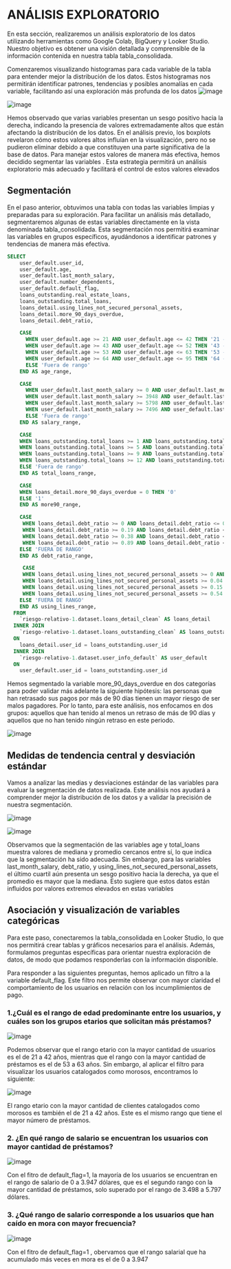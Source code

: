 # ANÁLISIS EXPLORATORIO
En esta sección, realizaremos un análisis exploratorio de los datos utilizando herramientas como Google Colab, BigQuery y Looker Studio. Nuestro objetivo es obtener una visión detallada y comprensible de la información contenida en nuestra tabla tabla_consolidada.

Comenzaremos visualizando histogramas para cada variable de la tabla para entender mejor la distribución de los datos. Estos histogramas nos permitirán identificar patrones, tendencias y posibles anomalías en cada variable, facilitando así una exploración más profunda de los datos
![image](https://github.com/user-attachments/assets/d86611c3-5540-49e9-993c-da27b1157e91)

![image](https://github.com/user-attachments/assets/5315f946-194f-4ae7-8399-1d23db8b426f)

Hemos observado que varias variables presentan un sesgo positivo hacia la derecha, indicando la presencia de valores extremadamente altos que están afectando la distribución de los datos. En el análisis previo, los boxplots revelaron cómo estos valores altos influían en la visualización, pero no se pudieron eliminar debido a que constituyen una parte significativa de la base de datos. Para manejar estos valores de manera más efectiva, hemos decidido segmentar las variables . Esta estrategia permitirá un análisis exploratorio más adecuado y facilitará el control de estos valores elevados

## Segmentación  
En el paso anterior, obtuvimos una tabla con todas las variables limpias y preparadas para su exploración. Para facilitar un análisis más detallado, segmentaremos algunas de estas variables directamente en la vista denominada tabla_consolidada. Esta segmentación  nos permitirá examinar las variables en grupos específicos, ayudándonos a identificar patrones y tendencias de manera más efectiva.

``` sql
SELECT
    user_default.user_id,
    user_default.age,
    user_default.last_month_salary,
    user_default.number_dependents,
    user_default.default_flag,
    loans_outstanding.real_estate_loans,
    loans_outstanding.total_loans,
    loans_detail.using_lines_not_secured_personal_assets,
    loans_detail.more_90_days_overdue,
    loans_detail.debt_ratio,

    CASE
      WHEN user_default.age >= 21 AND user_default.age <= 42 THEN '21 - 42'
      WHEN user_default.age >= 43 AND user_default.age <= 52 THEN '43 - 52'
      WHEN user_default.age >= 53 AND user_default.age <= 63 THEN '53 - 63'
      WHEN user_default.age >= 64 AND user_default.age <= 95 THEN '64 - 95'
      ELSE 'Fuera de rango'
    END AS age_range,

    CASE
      WHEN user_default.last_month_salary >= 0 AND user_default.last_month_salary <= 3947 THEN '0 - 3947'
      WHEN user_default.last_month_salary >= 3948 AND user_default.last_month_salary <= 5797 THEN '3948 - 5797'
      WHEN user_default.last_month_salary >= 5798 AND user_default.last_month_salary <= 7495 THEN '5798 - 7495'
      WHEN user_default.last_month_salary >= 7496 AND user_default.last_month_salary <= 150000 THEN '7496 - 150000'
      ELSE 'Fuera de rango'
    END AS salary_range,

    CASE
    WHEN loans_outstanding.total_loans >= 1 AND loans_outstanding.total_loans <= 4 THEN '1 - 4'
    WHEN loans_outstanding.total_loans >= 5 AND loans_outstanding.total_loans <= 8 THEN '5 - 8'
    WHEN loans_outstanding.total_loans >= 9 AND loans_outstanding.total_loans <= 11 THEN '9 - 11'
    WHEN loans_outstanding.total_loans >= 12 AND loans_outstanding.total_loans <= 57 THEN '12 - 57'
    ELSE 'Fuera de rango'
    END AS total_loans_range,

    CASE
    WHEN loans_detail.more_90_days_overdue = 0 THEN '0'
    ELSE '1'
    END AS more90_range,

    CASE 
     WHEN loans_detail.debt_ratio >= 0 AND loans_detail.debt_ratio <= 0.18 THEN '0 - 0.18'
     WHEN loans_detail.debt_ratio >= 0.19 AND loans_detail.debt_ratio <= 0.37 THEN '0.19 - 0.37'
     WHEN loans_detail.debt_ratio >= 0.38 AND loans_detail.debt_ratio <= 0.88 THEN '0.38 - 0.88'
     WHEN loans_detail.debt_ratio >= 0.89 AND loans_detail.debt_ratio <= 36705 THEN '0.89 - 36705'
    ELSE 'FUERA DE RANGO'
    END AS debt_ratio_range,

     CASE 
     WHEN loans_detail.using_lines_not_secured_personal_assets >= 0 AND loans_detail.using_lines_not_secured_personal_assets < 0.04 THEN '0 - 0.03'
     WHEN loans_detail.using_lines_not_secured_personal_assets >= 0.04 AND loans_detail.using_lines_not_secured_personal_assets < 0.15 THEN '0.04 - 0.14'
     WHEN loans_detail.using_lines_not_secured_personal_assets >= 0.15 AND loans_detail.using_lines_not_secured_personal_assets < 0.54 THEN '0.15 - 0.53'
     WHEN loans_detail.using_lines_not_secured_personal_assets >= 0.54 AND loans_detail.using_lines_not_secured_personal_assets <= 8710 THEN ' 0.54 - 8710'
    ELSE 'FUERA DE RANGO'
    END AS using_lines_range,
  FROM 
    `riesgo-relativo-1.dataset.loans_detail_clean` AS loans_detail
  INNER JOIN
    `riesgo-relativo-1.dataset.loans_outstanding_clean` AS loans_outstanding
  ON
    loans_detail.user_id = loans_outstanding.user_id
  INNER JOIN
    `riesgo-relativo-1.dataset.user_info_default` AS user_default
  ON
    user_default.user_id = loans_outstanding.user_id
```

Hemos segmentado la variable more_90_days_overdue en dos categorías para poder validar más adelante la siguiente hipótesis: las personas que han retrasado sus pagos por más de 90 días tienen un mayor riesgo de ser malos pagadores. Por lo tanto, para este análisis, nos enfocamos en dos grupos: aquellos que han tenido al menos un retraso de más de 90 días y aquellos que no han tenido ningún retraso en este periodo.


![image](https://github.com/user-attachments/assets/c408a9c9-badb-4991-93d6-06bd90ef7509)

## Medidas de tendencia central y desviación estándar
Vamos a analizar las medias y desviaciones estándar de las variables para evaluar la segmentación de datos realizada. Este análisis nos ayudará a comprender mejor la distribución de los datos y a validar la precisión de nuestra segmentación.

![image](https://github.com/user-attachments/assets/15cec071-e9de-47c0-a4ac-c808b7c5af7f)

![image](https://github.com/user-attachments/assets/42b30edb-d837-4512-8fd1-2fed0a4e17ae)

Observamos que la segmentación de las variables age y total_loans muestra valores de mediana y promedio cercanos entre sí, lo que indica que la segmentación ha sido adecuada. Sin embargo, para las variables last_month_salary, debt_ratio, y using_lines_not_secured_personal_assets, el último cuartil aún presenta un sesgo positivo hacia la derecha, ya que el promedio es mayor que la mediana. Esto sugiere que estos datos están influidos por valores extremos elevados en estas variables

## Asociación y visualización de variables categóricas  
Para este paso, conectaremos la tabla_consolidada en Looker Studio, lo que nos permitirá crear tablas y gráficos necesarios para el análisis. Además, formulamos preguntas específicas para orientar nuestra exploración de datos, de modo que podamos responderlas con la información disponible.

Para responder a las siguientes preguntas, hemos aplicado un filtro a la variable default_flag. Este filtro nos permite observar con mayor claridad el comportamiento de los usuarios en relación con los incumplimientos de pago.

### 1.¿Cuál es el rango de edad predominante entre los usuarios, y cuáles son los grupos etarios que solicitan más préstamos?

![image](https://github.com/user-attachments/assets/b58f54df-26e0-42e4-a123-8aa28b1615de)


Podemos observar que el rango etario con la mayor cantidad de usuarios es el de 21 a 42 años, mientras que el rango con la mayor cantidad de préstamos es el de 53 a 63 años. Sin embargo, al aplicar el filtro para visualizar los usuarios catalogados como morosos, encontramos lo siguiente:

![image](https://github.com/user-attachments/assets/7c7a0910-2ebb-4449-b5f1-722ba03dcdc9)


El rango etario con la mayor cantidad de clientes catalogados como morosos es también el de 21 a 42 años. Este es el mismo rango que tiene el mayor número de préstamos.


### 2. ¿En qué rango de salario se encuentran los usuarios con mayor cantidad de préstamos?

![image](https://github.com/user-attachments/assets/dd333599-8560-4b4e-8f89-2298b55a712a)

Con el fitro de default_flag=1, la mayoría de los usuarios se encuentran en el rango de salario de 0 a 3.947 dólares, que es el segundo rango con la mayor cantidad de préstamos, solo superado por el rango de 3.498 a 5.797 dólares.



### 3. ¿Qué rango de salario corresponde a los usuarios que han caído en mora con mayor frecuencia?

![image](https://github.com/user-attachments/assets/7e8cd86f-b0b4-4877-9ee5-6bc25079bfd4)


Con el fitro de default_flag=1 , obervamos que el rango salarial que ha acumulado más veces en mora  es el de 0 a 3.947




